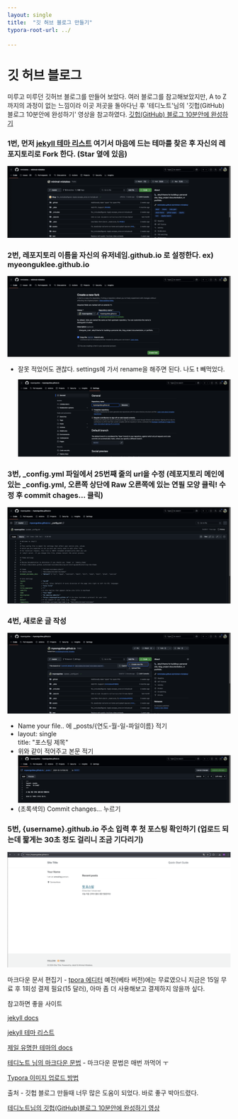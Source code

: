 ```yaml
---
layout: single
title:  "깃 허브 블로그 만들기"
typora-root-url: ../

---
```


# 깃 허브 블로그

미루고 미루던 깃허브 블로그를 만들어 보았다. 여러 블로그를 참고해보았지만, A to Z 까지의 과정이 없는 느낌이라 이곳 저곳을 돌아다닌 후 '테디노트'님의 '깃헙(GitHub) 블로그 10분안에 완성하기' 영상을 참고하였다. [깃헙(GitHub) 블로그 10분안에 완성하기](https://youtu.be/ACzFIAOsfpM?si=2FlYV7IyHBXz2S5f)


### 1번, 먼저 [jekyll 테마 리스트](https://github.com/topics/jekyll-theme) 여기서 마음에 드는 테마를 찾은 후 자신의 레포지토리로 Fork 한다. (Star 옆에 있음)

  <img src="/images/2024-10-13-github_blog/jekyll-theme-8817056.png" alt="jekyll-theme" style="zoom:150%;" />


### 2번, 레포지토리 이름을 자신의 유저네임.github.io 로 설정한다. ex) myeonguklee.github.io

   <img src="/images/2024-10-13-github_blog/Fork-name-8817201.png" alt="Fork-name" style="zoom:150%;" />

   * 잘못 적었어도 괜찮다. settings에 가서 rename을 해주면 된다. 나도 t 빼먹었다.

     <img src="/images/2024-10-13-github_blog/Rename.png" alt="Rename" style="zoom:150%;" />


### 3번, _config.yml 파일에서 25번째 줄의 url을 수정 (레포지토리 메인에 있는 _config.yml, 오른쪽 상단에 Raw 오른쪽에 있는 연필 모양 클릭! 수정 후 commit chages... 클릭)

  <img src="/images/2024-10-13-github_blog/config-url_edit.png" alt="config-url_edit" style="zoom:150%;" />


### 4번, 새로운 글 작성

   <img src="/images/2024-10-13-github_blog/create.png" alt="create" style="zoom:150%;" />

  * Name your file.. 에 _posts/{연도-월-일-파일이름} 적기
  *  layout: single <br>title: "포스팅 제목" 
  * 위와 같이 적어주고 본문 적기
    <img src="/images/2024-10-13-github_blog/post.png" alt="post" style="zoom:150%;" />
  * (초록색의) Commit changes... 누르기

### 5번, {username}.github.io 주소 입력 후 첫 포스팅 확인하기 (업로드 되는데 짧게는 30초 정도 걸리니 조금 기다리기)
   <img src="/images/2024-10-13-github_blog/github-blog.png" alt="github-blog" style="zoom:150%;" />


마크다운 문서 편집기 - [tpora 에디터](https://typora.io/)
  예전(베타 버전)에는 무료였으니 지금은 15일 무료 후 1회성 결제 필요(15 달러), 아마 좀 더 사용해보고 결제하지 않을까 싶다.



참고하면 좋을 사이트

[jekyll docs](https://jekyllrb.com/docs/posts/)

[jekyll 테마 리스트](https://github.com/topics/jekyll-theme)

[제일 유명한 테마의 docs](https://mmistakes.github.io/minimal-mistakes/docs/configuration/)

[테디노트 님의 마크다운 문법](https://teddylee777.github.io/jekyll/Jekyll-%EC%82%AC%EC%9A%A9%EC%9D%84-%EC%9C%84%ED%95%9C-markdown-%EB%AC%B8%EB%B2%95/#google_vignette) - 마크다운 문법은 매번 까먹어 ㅜ

[Typora 이미지 업로드 방법](https://peterica.tistory.com/545)


출처 - 깃헙 블로그 만들때 너무 많은 도움이 되었다. 바로 좋구 박아드렸다.

[테디노트님의 깃헙(GitHub)블로그 10분안에 완성하기 영상](https://youtu.be/ACzFIAOsfpM?si=jpIlmTTMh-7RJ8XJ)
